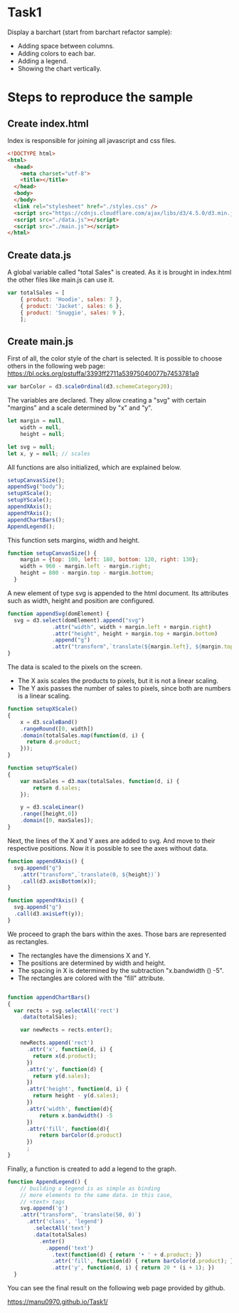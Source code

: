 # Task1
Display a barchart (start from barchart refactor sample):         
-  Adding space between columns.    
-  Adding colors to each bar.    
-  Adding a legend.    
-  Showing the chart vertically.

# Steps to reproduce the sample

## Create index.html
Index is responsible for joining all javascript and css files.
```html
<!DOCTYPE html>
<html>
  <head>
    <meta charset="utf-8">
    <title></title>
  </head>
  <body>
  </body>
  <link rel="stylesheet" href="./styles.css" />
  <script src="https://cdnjs.cloudflare.com/ajax/libs/d3/4.5.0/d3.min.js" charset="utf-8"></script>
  <script src="./data.js"></script>
  <script src="./main.js"></script>
</html>
```

## Create data.js
A global variable called "total Sales" is created. As it is brought in index.html the other files like main.js can use it.
```javascript
var totalSales = [
    { product: 'Hoodie', sales: 7 },
    { product: 'Jacket', sales: 6 },
    { product: 'Snuggie', sales: 9 },
    ];
```

## Create main.js
First of all, the color style of the chart is selected.
It is possible to choose others in the following web page:
https://bl.ocks.org/pstuffa/3393ff2711a53975040077b7453781a9
```javascript
var barColor = d3.scaleOrdinal(d3.schemeCategory20);
```
The variables are declared. They allow creating a "svg" with certain "margins" and a scale determined by "x" and "y".
```javascript
let margin = null,
    width = null,
    height = null;

let svg = null;
let x, y = null; // scales
```
All functions are also initialized, which are explained below.
```javascript
setupCanvasSize();
appendSvg("body");
setupXScale();
setupYScale();
appendXAxis();
appendYAxis();
appendChartBars();
AppendLegend();
```
This function sets margins, width and height.
```javascript
function setupCanvasSize() {
    margin = {top: 100, left: 180, bottom: 120, right: 130};
    width = 960 - margin.left - margin.right;
    height = 800 - margin.top - margin.bottom;
  }
```
A new element of type svg is appended to the html document. Its attributes such as width, height and position are configured.
```javascript
function appendSvg(domElement) {
  svg = d3.select(domElement).append("svg")
              .attr("width", width + margin.left + margin.right)
              .attr("height", height + margin.top + margin.bottom)
              .append("g")
              .attr("transform",`translate(${margin.left}, ${margin.top})`);
}
```
The data is scaled to the pixels on the screen.
- The X axis scales the products to pixels, but it is not a linear scaling.
- The Y axis passes the number of sales to pixels, since both are numbers is a linear scaling.
```javascript
function setupXScale()
{
    x = d3.scaleBand()
    .rangeRound([0, width])
    .domain(totalSales.map(function(d, i) {
      return d.product;
    }));
}

function setupYScale()
{
    var maxSales = d3.max(totalSales, function(d, i) {
        return d.sales;
    });

    y = d3.scaleLinear()
    .range([height,0])
    .domain([0, maxSales]);
}
```
Next, the lines of the X and Y axes are added to svg. And move to their respective positions. Now it is possible to see the axes without data.
```javascript
function appendXAxis() {
  svg.append("g")
    .attr("transform",`translate(0, ${height})`)
    .call(d3.axisBottom(x));
}

function appendYAxis() {
  svg.append("g")
  .call(d3.axisLeft(y));
}
```
We proceed to graph the bars within the axes. Those bars are represented as rectangles.
- The rectangles have the dimensions X and Y.
- The positions are determined by width and height.
- The spacing in X is determined by the subtraction "x.bandwidth () -5".
- The rectangles are colored with the "fill" attribute.
```javascript

function appendChartBars()
{
  var rects = svg.selectAll('rect')
    .data(totalSales);

    var newRects = rects.enter();

    newRects.append('rect')
      .attr('x', function(d, i) {
        return x(d.product);
      })
      .attr('y', function(d) {
        return y(d.sales);
      })     
      .attr('height', function(d, i) {
        return height - y(d.sales);
      })
      .attr('width', function(d){
          return x.bandwidth() -5
      })  
      .attr('fill', function(d){
          return barColor(d.product)
      }) 
      ;
}
```
Finally, a function is created to add a legend to the graph.
```javascript
function AppendLegend() {
    // building a legend is as simple as binding
    // more elements to the same data. in this case,
    // <text> tags
    svg.append('g')
    .attr("transform", `translate(50, 0)`) 
      .attr('class', 'legend')
        .selectAll('text')
        .data(totalSales)
          .enter()
            .append('text')
              .text(function(d) { return '• ' + d.product; })
              .attr('fill', function(d) { return barColor(d.product); })
              .attr('y', function(d, i) { return 20 * (i + 1); })           
  }
```
You can see the final result on the following web page provided by github.

https://manu0970.github.io/Task1/
